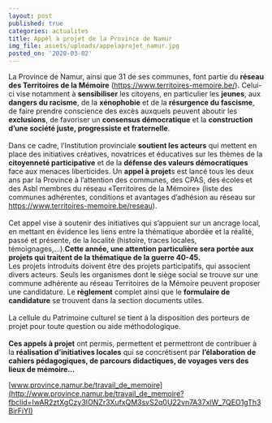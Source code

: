 ```yaml
---
layout: post
published: true
categories: actualites
title: Appel à projet de la Province de Namur
img_file: assets/uploads/appelaprojet_namur.jpg
posted_on: '2020-03-02'
---
```

La Province de Namur, ainsi que 31 de ses communes, font partie du **réseau des Territoires de la Mémoire** (<https://www.territoires-memoire.be/>). Celui-ci vise notamment à **sensibiliser** les citoyens, en particulier les **jeunes**, aux **dangers du racisme**, de la **xénophobie** et de la **résurgence du fascisme**, de faire prendre conscience des excès auxquels peuvent aboutir les **exclusions**, de favoriser un **consensus démocratique** et la **construction d’une société juste, progressiste et fraternelle**.\
\
Dans ce cadre, l’Institution provinciale **soutient les acteurs** qui mettent en place des initiatives créatives, novatrices et éducatives sur les thèmes de la **citoyenneté participative** et de la **défense des valeurs démocratiques** face aux menaces liberticides. Un **appel à projet**s est lancé tous les deux ans par la Province à l’attention des communes, des CPAS, des écoles et des Asbl membres du réseau «Territoires de la Mémoire» (liste des communes adhérentes, conditions et avantages d’adhésion au réseau sur <https://www.territoires-memoire.be/reseau>).\
\
Cet appel vise à soutenir des initiatives qui s’appuient sur un ancrage local, en mettant en évidence les liens entre la thématique abordée et la réalité, passé et présente, de la localité (histoire, traces locales, témoignages,…).**Cette année, une attention particulière sera portée aux projets qui traitent de la thématique de la guerre 40-45.**\
Les projets introduits doivent être des projets participatifs, qui associent divers acteurs. Seuls les organismes dont le siège social se trouve sur une commune adhérente au réseau Territoires de la Mémoire peuvent proposer une candidature. Le **règlement** complet ainsi que le **formulaire de candidature** se trouvent dans la section documents utiles.\
\
La cellule du Patrimoine culturel se tient à la disposition des porteurs de projet pour toute question ou aide méthodologique.\
\
**Ces appels à projet** ont permis, permettent et permettront de contribuer à la **réalisation d’initiatives locales** qui se concrétisent par **l’élaboration de cahiers pédagogiques, de parcours didactiques, de voyages vers des lieux de mémoire…**

[www.province.namur.be/​travail_de_memoire](http://www.province.namur.be/travail_de_memoire?fbclid=IwAR2ztXgCzy3IONZr3XufxQM3svS2q0U22vn7A37xlW_7QEO1gTh3BirFiYI)
